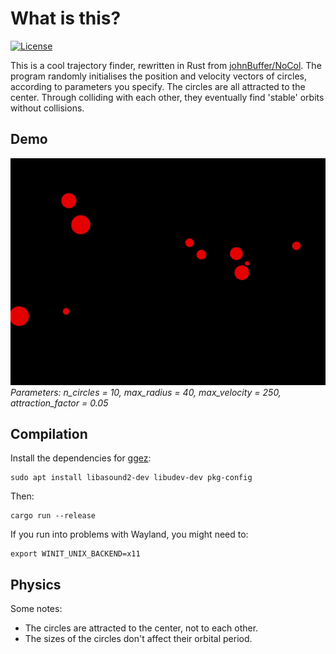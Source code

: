 # What is this?

[![License](https://img.shields.io/badge/license-MIT-blue.svg)](https://github.com/arminghofrani/collisions-disallowed/blob/master/LICENSE)

This is a cool trajectory finder, rewritten in Rust from [johnBuffer/NoCol](https://github.com/johnBuffer/NoCol). The program randomly initialises the position and velocity vectors of circles, according to parameters you specify. The circles are all attracted to the center. Through colliding with each other, they eventually find 'stable' orbits without collisions.

## Demo

![Demo](https://github.com/arminghofrani/collisions-disallowed/blob/master/demo/demo.gif)
*Parameters: n_circles = 10, max_radius = 40, max_velocity = 250, attraction_factor = 0.05*

## Compilation

Install the dependencies for [ggez](https://github.com/ggez/ggez):
```
sudo apt install libasound2-dev libudev-dev pkg-config
```
Then:
```
cargo run --release
```
If you run into problems with Wayland, you might need to:
```
export WINIT_UNIX_BACKEND=x11
```

## Physics

Some notes:

* The circles are attracted to the center, not to each other.
* The sizes of the circles don't affect their orbital period.
